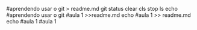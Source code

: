 #aprendendo usar o git > readme.md
git status
clear
cls
stop
ls
echo #aprendendo usar o git
#aula 1 >>readme.md
echo #aula 1 >> readme.md
echo #aula 1
#aula 1
